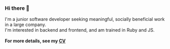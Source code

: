 ### Hi there 👋

I'm a junior software developer seeking meaningful, socially beneficial work in a large company.</br>
I'm interested in backend and frontend, and am trained in Ruby and JS. </br></br>
**For more details, see my [CV](http://github.com/acavalla/CV)**
<!--
**acavalla/acavalla** is a ✨ _special_ ✨ repository because its `README.md` (this file) appears on your GitHub profile.

Here are some ideas to get you started:

- 🔭 I’m currently working on ...
- 🌱 I’m currently learning ...
- 👯 I’m looking to collaborate on ...
- 🤔 I’m looking for help with ...
- 💬 Ask me about ...
- 📫 How to reach me: ...
- 😄 Pronouns: ...
- ⚡ Fun fact: ...
-->
